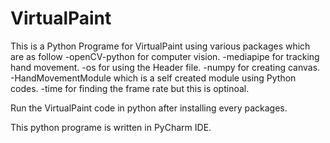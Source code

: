 # VirtualPaint

This is a Python Programe for VirtualPaint using various packages which are as follow
-openCV-python for computer vision.
-mediapipe for tracking hand movement. 
-os for using the Header file.
-numpy for creating canvas.
-HandMovementModule which is a self created module using Python codes.
-time for finding the frame rate but this is optinoal.

Run the VirtualPaint code in python after installing every packages.

This python programe is written in PyCharm IDE.

